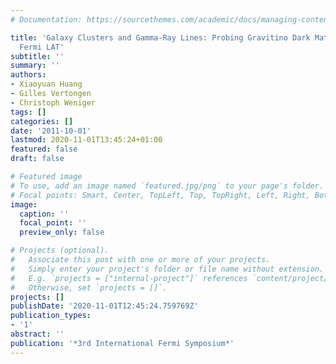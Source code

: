 ```yaml
---
# Documentation: https://sourcethemes.com/academic/docs/managing-content/

title: 'Galaxy Clusters and Gamma-Ray Lines: Probing Gravitino Dark Matter with the
  Fermi LAT'
subtitle: ''
summary: ''
authors:
- Xiaoyuan Huang
- Gilles Vertongen
- Christoph Weniger
tags: []
categories: []
date: '2011-10-01'
lastmod: 2020-11-01T13:45:24+01:00
featured: false
draft: false

# Featured image
# To use, add an image named `featured.jpg/png` to your page's folder.
# Focal points: Smart, Center, TopLeft, Top, TopRight, Left, Right, BottomLeft, Bottom, BottomRight.
image:
  caption: ''
  focal_point: ''
  preview_only: false

# Projects (optional).
#   Associate this post with one or more of your projects.
#   Simply enter your project's folder or file name without extension.
#   E.g. `projects = ["internal-project"]` references `content/project/deep-learning/index.md`.
#   Otherwise, set `projects = []`.
projects: []
publishDate: '2020-11-01T12:45:24.759769Z'
publication_types:
- '1'
abstract: ''
publication: '*3rd International Fermi Symposium*'
---
```

